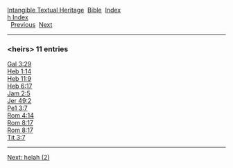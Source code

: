 [Intangible Textual Heritage](../../index)  [Bible](../index) 
[Index](index)   
[h Index](_h_)  
  [Previous](c05340)  [Next](c05342) 

------------------------------------------------------------------------

### &lt;heirs&gt; 11 entries

[Gal 3:29](../kjv/gal003.htm#029)  
[Heb 1:14](../kjv/heb001.htm#014)  
[Heb 11:9](../kjv/heb011.htm#009)  
[Heb 6:17](../kjv/heb006.htm#017)  
[Jam 2:5](../kjv/jam002.htm#005)  
[Jer 49:2](../kjv/jer049.htm#002)  
[Pe1 3:7](../kjv/pe1003.htm#007)  
[Rom 4:14](../kjv/rom004.htm#014)  
[Rom 8:17](../kjv/rom008.htm#017)  
[Rom 8:17](../kjv/rom008.htm#017)  
[Tit 3:7](../kjv/tit003.htm#007)  

------------------------------------------------------------------------

[Next: helah (2)](c05342)
